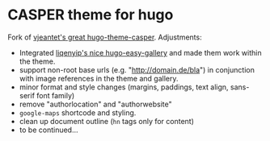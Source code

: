 # CASPER theme for hugo

Fork of [vjeantet's great hugo-theme-casper](https://github.com/vjeantet/hugo-theme-casper). Adjustments:

- Integrated [liqenyip's nice hugo-easy-gallery](https://github.com/liwenyip/hugo-easy-gallery/) and made them work within the theme.
- support non-root base urls (e.g. "http://domain.de/bla") in conjunction with image references in the theme and gallery.
- minor format and style changes (margins, paddings, text align, sans-serif font family)
- remove "authorlocation" and "authorwebsite"
- `google-maps` shortcode and styling.
- clean up document outline (`hn` tags only for content)
- to be continued...